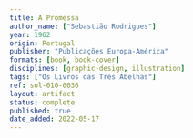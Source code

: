 ```yaml
---
title: A Promessa
author_name: ["Sebastião Rodrigues"]
year: 1962
origin: Portugal
publisher: "Publicações Europa-América"
formats: [book, book-cover]
disciplines: [graphic-design, illustration]
tags: ["Os Livros das Três Abelhas"]
ref: sol-010-0036
layout: artifact
status: complete
published: true
date_added: 2022-05-17
---
```

